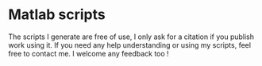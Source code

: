# Matlab scripts

The scripts I generate are free of use, I only ask for a citation if you publish work using it. If you need any help understanding or using my scripts, feel free to contact me. I welcome any feedback too !
